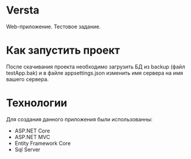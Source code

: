 # Versta
Web-приложение. Тестовое задание.
# Как запустить проект
После скачивания проекта необходимо загрузить БД из backup (файл testApp.bak) и в файле appsettings.json изменить имя сервера на имя вашего сервера.
# Технологии
Для создания данного приложения были использованны:
- ASP.NET Core
- ASP.NET MVC
- Entity Framework Core
- Sql Server


